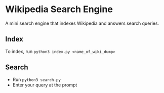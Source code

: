 # Wikipedia Search Engine

A mini search engine that indexes Wikipedia and answers search queries.

## Index

To index, run `python3 index.py <name_of_wiki_dump>`

## Search

- Run `python3 search.py`
- Enter your query at the prompt